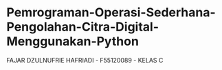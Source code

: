 # Pemrograman-Operasi-Sederhana-Pengolahan-Citra-Digital-Menggunakan-Python
FAJAR DZULNUFRIE HAFRIADI - F55120089 - KELAS C
